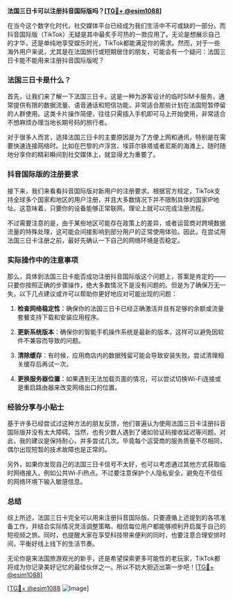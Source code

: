 **法国三日卡可以注册抖音国际版吗？[[TG💪+ @esim1088](https://t.me/s/esim1088)]**

在当今这个数字化时代，社交媒体平台已经成为我们生活中不可或缺的一部分。而抖音国际版（TikTok）无疑是其中最炙手可热的一款应用了。无论是想展示自己的才华，还是单纯地享受娱乐时光，TikTok都能满足你的需求。然而，对于一些海外用户来说，尤其是在法国旅行或短期居住的朋友，可能会有一个疑问：法国三日卡能不能用来注册抖音国际版呢？

### 法国三日卡是什么？

首先，让我们来了解一下法国三日卡。这是一种为游客设计的临时SIM卡服务，通常提供有限的数据流量、语音通话和短信功能，非常适合那些计划在法国短暂停留的人群使用。这类卡片操作简便，往往只需插入手机即可马上开始使用，非常适合不想麻烦办理当地长期号码的旅行者。

对于很多人而言，选择法国三日卡的主要原因是为了方便上网和通讯，特别是在需要快速连接网络时。比如在巴黎的卢浮宫、埃菲尔铁塔或者尼斯的海滩上，随时随地分享你的精彩瞬间到社交媒体上，就显得尤为重要了。

### 抖音国际版的注册要求

接下来，我们来看看抖音国际版对新用户的注册要求。根据官方规定，TikTok支持全球多个国家和地区的用户注册，并且大多数情况下并不限制具体的国家IP地址。这意味着，只要你的设备能够正常联网，理论上就可以完成注册流程。

不过需要注意的是，由于某些地区可能存在政策上的差异，或者运营商对跨境数据流量的特殊处理，这可能会间接影响到部分用户的正常使用体验。因此，在尝试用法国三日卡注册之前，最好先确认一下自己的网络环境是否稳定。

### 实际操作中的注意事项

那么，具体到法国三日卡能否成功注册抖音国际版这个问题上，答案是肯定的——只要你按照正确的步骤操作，绝大多数情况下是没有问题的。但是为了确保万无一失，以下几点建议或许可以帮助你更好地应对可能出现的问题：

1. **检查网络稳定性**：确保你的法国三日卡已经正确激活并且有足够的余额或流量套餐支持下载和安装应用程序。
   
2. **更新系统版本**：确保你的智能手机操作系统是最新的版本，这样可以避免因软件不兼容而导致的问题。
   
3. **清除缓存**：有时候，应用商店内的数据残留可能会导致安装失败。尝试清理相关缓存后再试一次。
   
4. **更换服务器位置**：如果遇到无法加载页面的情况，可以尝试切换Wi-Fi连接或是重启路由器来改变网络出口的位置。

### 经验分享与小贴士

基于许多已经尝试过这种方法的朋友反馈，他们普遍认为使用法国三日卡注册抖音国际版并没有太大障碍。当然，也有少数人遇到了诸如验证码接收延迟等问题。对此，我的建议是保持耐心，并多尝试几次。毕竟每个运营商的服务质量不尽相同，偶尔出现短暂的技术故障也是正常的。

另外，如果你发现自己的法国三日卡信号不太好，也可以考虑通过其他方式获取临时网络接入，例如公共Wi-Fi热点。不过要注意保护个人隐私安全，避免在不信任的网络环境下输入敏感信息。

### 总结

综上所述，法国三日卡完全可以用来注册抖音国际版。只要遵循上述提到的各项准备工作，并结合实际情况灵活调整策略，相信每位用户都能够顺利开启属于自己的短视频之旅。同时，也提醒大家在享受科技带来便利的同时，也要注意合理安排时间，平衡好线上线下的生活节奏。

无论你是来法国旅游观光的新手，还是希望探索更多可能性的老玩家，TikTok都将成为你记录美好记忆的最佳伙伴之一。所以不妨大胆迈出第一步吧！[[TG💪+ @esim1088](https://t.me/s/esim1088)]

[[TG💪+ @esim1088](https://t.me/s/esim1088) ![Image](https://i.postimg.cc/4NQfJmqS/Snipaste-2025-05-13-00-14-12.png)]